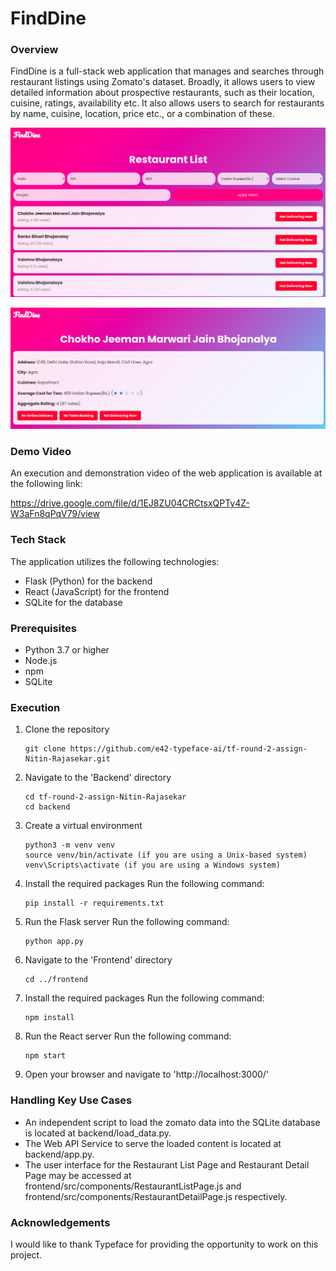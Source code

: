 
# FindDine

### Overview

FindDine is a full-stack web application that manages and searches through restaurant listings using Zomato's dataset. Broadly, it allows users to view detailed information about prospective restaurants, such as their location, cuisine, ratings, availability etc. It also allows users to search for restaurants by name, cuisine, location, price etc., or a combination of these.


![FindDine](images/List.png)

![FindDine](images/Details.png)


### Demo Video

An execution and demonstration video of the web application is available at the following link:

https://drive.google.com/file/d/1EJ8ZU04CRCtsxQPTy4Z-W3aFn8qPqV79/view


### Tech Stack

The application utilizes the following technologies:
- Flask (Python) for the backend
- React (JavaScript) for the frontend
- SQLite for the database


### Prerequisites

- Python 3.7 or higher
- Node.js
- npm
- SQLite


### Execution

1. Clone the repository
    ```
    git clone https://github.com/e42-typeface-ai/tf-round-2-assign-Nitin-Rajasekar.git
    ````


2. Navigate to the 'Backend' directory

    ```
    cd tf-round-2-assign-Nitin-Rajasekar
    cd backend

    ```

3. Create a virtual environment

    ```
    python3 -m venv venv
    source venv/bin/activate (if you are using a Unix-based system)
    venv\Scripts\activate (if you are using a Windows system)
    ```

4. Install the required packages
    Run the following command:
    ```
    pip install -r requirements.txt
    ```
5. Run the Flask server
    Run the following command:
    ```
    python app.py
    ```
6. Navigate to the 'Frontend' directory
    ```
    cd ../frontend
    ```
7. Install the required packages
    Run the following command:
    ```
    npm install
    ```
8. Run the React server
    Run the following command:
    ```
    npm start
    ```
9. Open your browser and navigate to 'http://localhost:3000/'


### Handling Key Use Cases

- An independent script to load the zomato data into the SQLite database is located at backend/load_data.py. 
- The Web API Service to serve the loaded content is located at backend/app.py.
- The user interface for the Restaurant List Page and Restaurant Detail Page may be accessed at frontend/src/components/RestaurantListPage.js and frontend/src/components/RestaurantDetailPage.js respectively.

### Acknowledgements

I would like to thank Typeface for providing the opportunity to work on this project.






